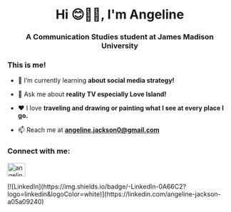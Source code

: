 <h1 align="center">Hi 😊💁‍♀️, I'm Angeline</h1>
<h3 align="center">A Communication Studies student at James Madison University</h3>

<h3 align="left">This is me!</h3>

- 🌱 I’m currently learning **about social media strategy!**

- 💬 Ask me about **reality TV especially Love Island!**

- ❤️ I love **traveling and drawing or painting what I see at every place I go.**

- 📫 Reach me at **angeline.jackson0@gmail.com**



<h3 align="left">Connect with me:</h3>
<p align="left">
<a href="https://instagram.com/angelineejackson" target="blank"><img align="center" src="https://raw.githubusercontent.com/rahuldkjain/github-profile-readme-generator/master/src/images/icons/Social/instagram.svg" alt="angelineejackson" height="30" width="40" /></a>
</p>
[![LinkedIn](https://img.shields.io/badge/-LinkedIn-0A66C2?logo=linkedin&logoColor=white)](https://linkedin.com/angeline-jackson-a05a09240)
